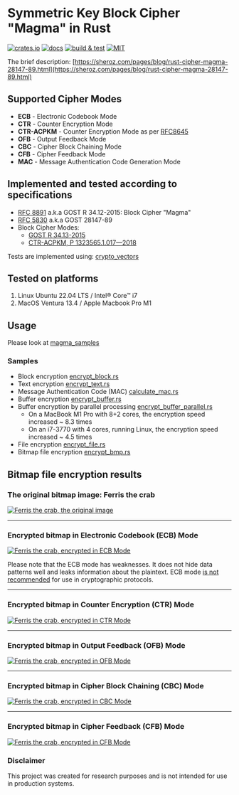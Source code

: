 # Symmetric Key Block Cipher "Magma" in Rust

[![crates.io](https://img.shields.io/crates/v/cipher_magma)](https://crates.io/crates/cipher_magma)
[![docs](https://img.shields.io/docsrs/cipher_magma)](https://docs.rs/cipher_magma)
[![build & test](https://github.com/sheroz/magma/actions/workflows/ci.yml/badge.svg)](https://github.com/sheroz/magma/actions/workflows/ci.yml)
[![MIT](https://img.shields.io/github/license/sheroz/cipher_magma)](https://github.com/sheroz/magma/tree/main/cipher_magma/LICENSE.txt)

The brief description: [https://sheroz.com/pages/blog/rust-cipher-magma-28147-89.html](https://sheroz.com/pages/blog/rust-cipher-magma-28147-89.html)

## Supported Cipher Modes

- **ECB** - Electronic Codebook Mode
- **CTR** - Counter Encryption Mode
- **CTR-ACPKM** - Counter Encryption Mode as per [RFC8645](https://www.rfc-editor.org/rfc/rfc8645.html)
- **OFB** - Output Feedback Mode
- **CBC** - Cipher Block Chaining Mode
- **CFB** - Cipher Feedback Mode
- **MAC** - Message Authentication Code Generation Mode

## Implemented and tested according to specifications

- [RFC 8891](https://datatracker.ietf.org/doc/html/rfc8891.html) a.k.a GOST R 34.12-2015: Block Cipher "Magma"
- [RFC 5830](https://datatracker.ietf.org/doc/html/rfc5830) a.k.a GOST 28147-89
- Block Cipher Modes:
  - [GOST R 34.13-2015](https://www.tc26.ru/standard/gost/GOST_R_3413-2015.pdf)
  - [CTR-ACPKM, Р 1323565.1.017—2018](https://standartgost.ru/g/%D0%A0_1323565.1.017-2018)

Tests are implemented using: [crypto_vectors](https://crates.io/crates/crypto_vectors)

## Tested on platforms

1. Linux Ubuntu 22.04 LTS / Intel® Core™ i7
2. MacOS Ventura 13.4 / Apple Macbook Pro M1

## Usage

Please look at [magma_samples](https://github.com/sheroz/magma/tree/main/magma_samples/src)

### Samples

- Block encryption [encrypt_block.rs](https://github.com/sheroz/magma/blob/main/magma_samples/src/encrypt_block.rs)
- Text encryption [encrypt_text.rs](https://github.com/sheroz/magma/blob/main/magma_samples/src/encrypt_text.rs)
- Message Authentication Code (MAC) [calculate_mac.rs](https://github.com/sheroz/magma/blob/main/magma_samples/src/calculate_mac.rs)
- Buffer encryption [encrypt_buffer.rs](https://github.com/sheroz/magma/blob/main/magma_samples/src/encrypt_buffer.rs)
- Buffer encryption by parallel processing [encrypt_buffer_parallel.rs](https://github.com/sheroz/magma/blob/main/magma_samples/src/encrypt_buffer_parallel.rs)
  - On a MacBook M1 Pro with 8+2 cores, the encryption speed increased ~ 8.3 times
  - On an i7-3770 with 4 cores, running Linux, the encryption speed increased ~ 4.5 times
- File encryption [encrypt_file.rs](https://github.com/sheroz/magma/blob/main/magma_samples/src/encrypt_file.rs)
- Bitmap file encryption [encrypt_bmp.rs](https://github.com/sheroz/magma/blob/main/magma_samples/src/encrypt_bmp.rs)

## Bitmap file encryption results

### The original bitmap image: Ferris the crab

[![Ferris the crab, the original image](https://raw.githubusercontent.com/sheroz/magma/main/magma_samples/tests/ferris.bmp)](https://raw.githubusercontent.com/sheroz/magma/main/magma_samples/tests/ferris.bmp)

---

### Encrypted bitmap in Electronic Codebook (ECB) Mode

[![Ferris the crab, encrypted in ECB Mode](https://raw.githubusercontent.com/sheroz/magma/main/magma_samples/tests/out/encrypted_ecb.ferris.bmp)](https://raw.githubusercontent.com/sheroz/magma/main/magma_samples/tests/out/encrypted_ecb.ferris.bmp)

Please note that the ECB mode has weaknesses. It does not hide data patterns well and leaks information about the plaintext. ECB mode [is not recommended](https://en.wikipedia.org/wiki/Block_cipher_mode_of_operation#ECB-weakness) for use in cryptographic protocols.

---

### Encrypted bitmap in Counter Encryption (CTR) Mode

[![Ferris the crab, encrypted in CTR Mode](https://raw.githubusercontent.com/sheroz/magma/main/magma_samples/tests/out/encrypted_ctr.ferris.bmp)](https://raw.githubusercontent.com/sheroz/magma/main/magma_samples/tests/out/encrypted_ctr.ferris.bmp)

---

### Encrypted bitmap in Output Feedback (OFB) Mode

[![Ferris the crab, encrypted in OFB Mode](https://raw.githubusercontent.com/sheroz/magma/main/magma_samples/tests/out/encrypted_ofb.ferris.bmp)](https://raw.githubusercontent.com/sheroz/magma/main/magma_samples/tests/out/encrypted_ofb.ferris.bmp)

---

### Encrypted bitmap in Cipher Block Chaining (CBC) Mode

[![Ferris the crab, encrypted in CBC Mode](https://raw.githubusercontent.com/sheroz/magma/main/magma_samples/tests/out/encrypted_cbc.ferris.bmp)](https://raw.githubusercontent.com/sheroz/magma/main/magma_samples/tests/out/encrypted_cbc.ferris.bmp)

---

### Encrypted bitmap in Cipher Feedback (CFB) Mode

[![Ferris the crab, encrypted in CFB Mode](https://raw.githubusercontent.com/sheroz/magma/main/magma_samples/tests/out/encrypted_cfb.ferris.bmp)](https://raw.githubusercontent.com/sheroz/magma/main/magma_samples/tests/out/encrypted_cfb.ferris.bmp)

### Disclaimer

This project was created for research purposes and is not intended for use in production systems.
